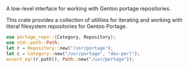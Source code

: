 A low-level interface for working with Gentoo portage repositories.

This crate provides a collection of utilities for iterating and
working with literal filesystem repositories for Gentoo Portage.

```rust
use portage_repo::{Category, Repository};
use std::path::Path;
let r = Repository::new("/usr/portage");
let c = Category::new("/usr/portage", "dev-perl");
assert_eq!(r.path(), Path::new("/usr/portage"));
```
